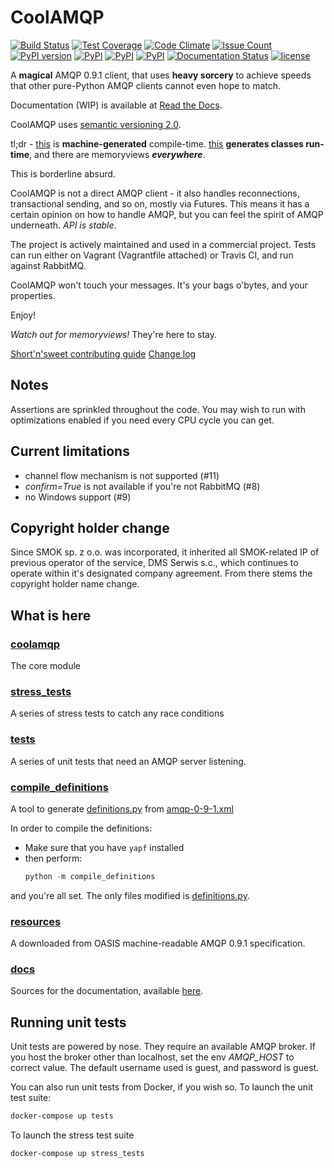 CoolAMQP
========
[![Build Status](https://travis-ci.org/smok-serwis/coolamqp.svg)](https://travis-ci.org/smok-serwis/coolamqp)
[![Test Coverage](https://codeclimate.com/github/smok-serwis/coolamqp/badges/coverage.svg)](https://codeclimate.com/github/smok-serwis/coolamqp/coverage)
[![Code Climate](https://codeclimate.com/github/smok-serwis/coolamqp/badges/gpa.svg)](https://codeclimate.com/github/smok-serwis/coolamqp)
[![Issue Count](https://codeclimate.com/github/smok-serwis/coolamqp/badges/issue_count.svg)](https://codeclimate.com/github/smok-serwis/coolamqp)
[![PyPI version](https://badge.fury.io/py/CoolAMQP.svg)](https://badge.fury.io/py/CoolAMQP)
[![PyPI](https://img.shields.io/pypi/pyversions/CoolAMQP.svg)]()
[![PyPI](https://img.shields.io/pypi/implementation/CoolAMQP.svg)]()
[![PyPI](https://img.shields.io/pypi/wheel/CoolAMQP.svg)]()
[![Documentation Status](https://readthedocs.org/projects/coolamqp/badge/?version=latest)](http://coolamqp.readthedocs.io/en/latest/?badge=develop)
[![license](https://img.shields.io/github/license/mashape/apistatus.svg)]()

A **magical** AMQP 0.9.1  client, that uses **heavy sorcery** to achieve speeds that other pure-Python AMQP clients cannot even hope to match.

Documentation (WIP) is available at [Read the Docs](http://coolamqp.readthedocs.io/).

CoolAMQP uses [semantic versioning 2.0](https://semver.org/spec/v2.0.0.html).

tl;dr - [this](coolamqp/framing/definitions.py) is **machine-generated** compile-time.
[this](coolamqp/framing/compilation/content_property.py) **generates classes run-time**,
and there are memoryviews **_everywhere_**. 

This is borderline absurd.

CoolAMQP is not a direct AMQP client - it also handles reconnections, transactional sending,
and so on, mostly via Futures. This means it has a certain opinion on how to 
handle AMQP, but you can feel the spirit of AMQP underneath. *API is stable*.


The project is actively maintained and used in a commercial project. Tests can run
either on Vagrant (Vagrantfile attached) or Travis CI, and run against RabbitMQ.

CoolAMQP won't touch your messages. It's your bags o'bytes, and your properties.

Enjoy!

_Watch out for memoryviews!_ They're here to stay.

[Short'n'sweet contributing guide](CONTRIBUTING.md)
[Change log](CHANGELOG.md)


## Notes
Assertions are sprinkled throughout the code. You may wish to run with optimizations enabled
if you need every CPU cycle you can get.

## Current limitations

* channel flow mechanism is not supported (#11)
* _confirm=True_ is not available if you're not RabbitMQ (#8)
* no Windows support (#9)


## Copyright holder change

Since SMOK sp. z o.o. was incorporated, it inherited all SMOK-related
IP of previous operator of the service, DMS Serwis s.c., which
continues to operate within it's designated company agreement.
From there stems the copyright holder name change.

## What is here

### [coolamqp](coolamqp/)

The core module

### [stress_tests](stress_tests/)

A series of stress tests to catch any race conditions

### [tests](tests/)

A series of unit tests that need an AMQP server listening.

### [compile_definitions](compile_definitions/)

A tool to generate [definitions.py](coolamqp/framing/definitions.py)
from [amqp-0-9-1.xml](resources/amqp0-9-1.xml)

In order to compile the definitions:

* Make sure that you have `yapf` installed
* then perform:
  ```python
  python -m compile_definitions
  ```
and you're all set. The only files modified is
[definitions.py](coolamqp/framing/definitions.py).

### [resources](resources/)

A downloaded from OASIS machine-readable AMQP 0.9.1 specification.

### [docs](docs/)

Sources for the documentation, available
[here](https://coolamqp.readthedocs.io/en/latest/).

## Running unit tests

Unit tests are powered by nose. They require an available AMQP broker.
If you host the broker other than localhost, set the env *AMQP_HOST* to correct value.
The default username used is guest, and password is guest.

You can also run unit tests from Docker, if you wish so. To launch the unit test suite:

```bash
docker-compose up tests
```

To launch the stress test suite

```bash
docker-compose up stress_tests
```
